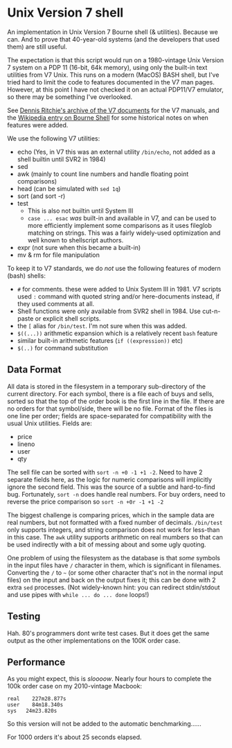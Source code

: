 # Unix Version 7 shell

An implementation in Unix Version 7 Bourne shell (& utilities).  Because we can.  And to prove that 40-year-old systems (and the developers that used them) are still useful.

The expectation is that this script would run on a 1980-vintage Unix Version 7 system on a PDP 11 (16-bit, 64k memory), using only the built-in text utilities from V7 Unix.  This runs on a modern (MacOS) BASH shell, but I've tried hard to limit the code to features documented in the V7 man pages.  However, at this point I have not checked it on an actual PDP11/V7 emulator, so there may be something I've overlooked.  

See [Dennis Ritchie's archive of the V7 documents](https://s3.amazonaws.com/plan9-bell-labs/7thEdMan/bswv7.html) for the V7 manuals, and the [Wikipedia entry on Bourne Shell](https://en.wikipedia.org/wiki/Bourne_shell) for some historical notes on when features were added. 

We use the following V7 utilities:
 * echo (Yes, in V7 this was an external utility `/bin/echo`, not added as a shell builtin until SVR2 in 1984)
 * sed 
 * awk (mainly to count line numbers and handle floating point comparisons)
 * head (can be simulated with `sed 1q`)
 * sort (and sort -r)
 * test
   * This is also not builtin until System III
   * `case ... esac` *was* built-in and available in V7, and can be used to more efficiently implement some comparisons as it uses fileglob matching on strings.  This was a fairly widely-used optimization and well known to shellscript authors.
 * expr (not sure when this became a built-in)
 * mv & rm for file manipulation

 To keep it to V7 standards, we do *not* use the following features of modern (bash) shells:
  * `#` for comments. these were added to Unix System III in 1981. V7 scripts used `:` command with quoted string and/or here-documents instead, if they used comments at all.
  * Shell functions were only available from SVR2 shell in 1984.  Use cut-n-paste or explicit shell scripts.
  * the `[` alias for `/bin/test`.  I'm not sure when this was added.
  * `$((...))` arithmetic expansion which is a relatively recent `bash` feature
  * similar built-in arithmetic features (`if ((expression))` etc)
  * `$(..)` for command substitution

## Data Format

All data is stored in the filesystem in a temporary sub-directory of the current directory.  For each symbol, there is a file each of buys and sells, sorted so that the top of the order book is the first line in the file.  If there are no orders for that symbol/side, there will be no file. Format of the files is one line per order; fields are space-separated for compatibility with the usual Unix utilities.  Fields are:
* price
* lineno
* user
* qty

The sell file can be sorted with `sort -n +0 -1 +1 -2`.  Need to have 2 separate fields here, as the logic for numeric comparisons will implicitly ignore the second field. This was the source of a subtle and hard-to-find bug.  Fortunately, `sort -n` does handle real numbers.
For buy orders, need to reverse the price comparison so `sort -n +0r -1 +1 -2` 

The biggest challenge is comparing prices, which in the sample data are real numbers, but not formatted with a fixed number of decimals.  `/bin/test` only supports integers, and string comparison does not work for less-than in this case. The `awk` utility supports arithmetic on real mumbers so that can be used indirectly with a bit of messing about and some ugly quoting.

One problem of using the filesystem as the database is that *some* symbols in the input files have `/` character in them, which is significant in filenames.  Converting the `/` to `~` (or some other character that's not in the normal input files) on the input and back on the output fixes it; this can be done with 2 extra `sed` processes.  (Not widely-known hint:  you can redirect stdin/stdout and use pipes with `while ... do ... done` loops!)

## Testing

Hah.  80's programmers dont write test cases.  But it does get the same output as the other implementations on the 100K order case.


## Performance

As you might expect, this is *sloooow*.  Nearly four hours to complete the 100k order case on my 2010-vintage Macbook:

    real	227m28.877s
    user	84m18.340s
    sys   24m23.820s

So this version will not be added to the automatic benchmarking......

For 1000 orders it's about 25 seconds elapsed.